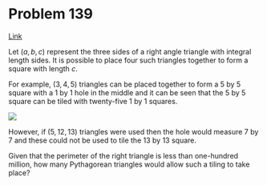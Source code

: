 # Problem 139

[Link](https://projecteuler.net/problem=139)

Let $(a, b, c)$ represent the three sides of a right angle triangle with integral length sides. It is possible to place four such triangles together to form a square with length $c$.

For example, $(3, 4, 5)$ triangles can be placed together to form a $5$ by $5$ square with a $1$ by $1$ hole in the middle and it can be seen that the $5$ by $5$ square can be tiled with twenty-five $1$ by $1$ squares.

![](resources/images/0139.png?1678992052)

However, if $(5, 12, 13)$ triangles were used then the hole would measure $7$ by $7$ and these could not be used to tile the $13$ by $13$ square.

Given that the perimeter of the right triangle is less than one-hundred million, how many Pythagorean triangles would allow such a tiling to take place?
